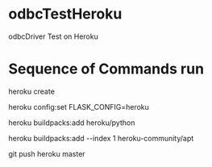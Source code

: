 # odbcTestHeroku
odbcDriver Test on Heroku

# Sequence of Commands run

 
heroku create

heroku config:set FLASK_CONFIG=heroku 

heroku buildpacks:add heroku/python

heroku buildpacks:add --index 1 heroku-community/apt

git push heroku master
